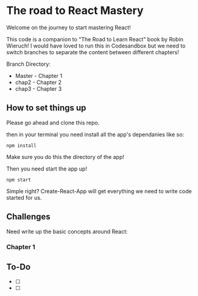 # The road to React Mastery

Welcome on the journey to start mastering React!

This code is a companion to "The Road to Learn React" book by Robin Wieruch! I would have loved to run this in Codesandbox but we need to switch branches to separate the content between different chapters!

Branch Directory:

- Master - Chapter 1
- chap2 - Chapter 2
- chap3 - Chapter 3



## How to set things up 

Please go ahead and clone this repo.

then in your terminal you need install all the app's dependanies like so:

``` npm install ``` 

Make sure you do this the directory of the app!

Then you need start the app up!

``` npm start ```


 Simple right? Create-React-App will get everything we need to write code started for us.

## Challenges

Need write up the basic concepts around React: 


### Chapter 1




## To-Do

- [ ] 
- [ ] 
